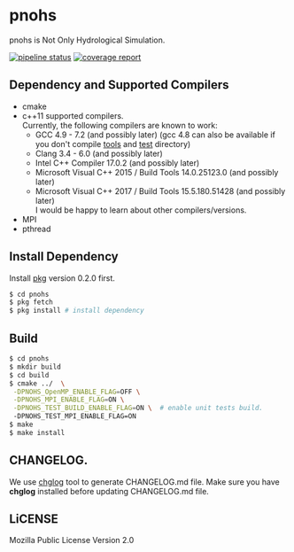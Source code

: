 # pnohs
pnohs is Not Only Hydrological Simulation.

[![pipeline status](https://git.gensh.me/HPCer/hydrology/pnohs/badges/master/pipeline.svg)](https://git.gensh.me/HPCer/hydrology/pnohs/commits/master)
[![coverage report](https://git.gensh.me/HPCer/hydrology/pnohs/badges/develop/coverage.svg)](https://git.gensh.me/HPCer/hydrology/pnohs/commits/develop)

## Dependency and Supported Compilers
- cmake
- c++11 supported compilers.  
  Currently, the following compilers are known to work:
  - GCC 4.9 - 7.2 (and possibly later) (gcc 4.8 can also be available if you don't compile [tools](tools) and [test](test) directory)
  - Clang 3.4 - 6.0 (and possibly later)
  - Intel C++ Compiler 17.0.2 (and possibly later)
  - Microsoft Visual C++ 2015 / Build Tools 14.0.25123.0 (and possibly later)
  - Microsoft Visual C++ 2017 / Build Tools 15.5.180.51428 (and possibly later)  
  I would be happy to learn about other compilers/versions.
- MPI
- pthread

## Install Dependency
Install [pkg](https://github.com/genshen/pkg) version 0.2.0 first.
```bash
$ cd pnohs
$ pkg fetch
$ pkg install # install dependency
```

## Build
```bash
$ cd pnohs
$ mkdir build
$ cd build
$ cmake ../  \
 -DPNOHS_OpenMP_ENABLE_FLAG=OFF \
 -DPNOHS_MPI_ENABLE_FLAG=ON \
 -DPNOHS_TEST_BUILD_ENABLE_FLAG=ON \  # enable unit tests build.
 -DPNOHS_TEST_MPI_ENABLE_FLAG=ON
$ make
$ make install
```

## CHANGELOG.
We use [chglog](https://github.com/git-chglog/git-chglog) tool to generate CHANGELOG.md file.
Make sure you have **chglog** installed before updating CHANGELOG.md file.

## LiCENSE
Mozilla Public License Version 2.0
